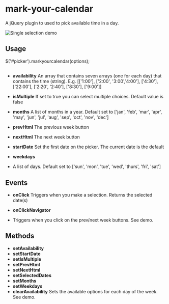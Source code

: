 
# mark-your-calendar
A jQuery plugin to used to pick available time in a day.

![Single selection demo](https://media.giphy.com/media/IxFbZYK5lVRCWurF5K/giphy.gif)

## Usage
$('#picker').markyourcalendar(options);

## 
- **availability**
An array that contains seven arrays (one for each day) that contains the time (string). 
E.g. 
[['1:00'], ['2:00', '3:00','4:00'], ['4:30'], ['22:00'], ['2:20', '2:40'], ['8:30'], ['9:00']]

- **isMultiple**
If set to true you can select multiple choices. Default value is false

- **months**
A list of months in a year. Default set to ['jan', 'feb', 'mar', 'apr', 'may', 'jun', 'jul', 'aug', 'sep', 'oct', 'nov', 'dec']

- **prevHtml**
The previous week button

- **nextHtml**
The next week button

- **startDate**
Set the first date on the picker. The current date is the default

- **weekdays**
- A list of days. Default set to ['sun', 'mon', 'tue', 'wed', 'thurs', 'fri', 'sat']

## Events
- **onClick**
Triggers when you make a selection. Returns the selected date(s)

- **onClickNavigator**
- Triggers when you click on the prev/next week buttons. See demo.

## Methods
- **setAvailability**
- **setStartDate**
- **setIsMultiple**
- **setPrevHtml**
- **setNextHtml**
- **setSelectedDates**
- **setMonths**
- **setWeekdays**
- **clearAvailability**
Sets the available options for each day of the week. See demo.